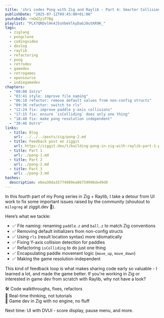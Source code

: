 ```yaml
---
title: 'shri codes Pong with Zig and Raylib - Part 4: Smarter Collisions & Cleaner Code'
publishDate: "2025-07-12T09:45:00+01:00"
youtubeId: rnOdZyiP7Bg
playlist: "PLX7QRDvlHn4J5uVbmVlkyDaGJ8utKR9K_"
tags:
  - ziglang
  - pongclone
  - codingvideo
  - devlog
  - raylib
  - refactoring
  - pong
  - retrodev
  - gamedev
  - retrogames
  - opensource
  - indiegamedev
chapters:
  - "00:00 Intro"
  - "03:41 style: improve file naming"
  - "06:10 refactor: remove default values from non-config structs"
  - "09:36 refactor: switch to rls"
  - "12:24 fix: improve paddle y-axis collisions"
  - "17:15 fix: ensure `isColliding` does only one thing"
  - "18:40 fix: make pong resolution independent"
  - "30:46 Outro"
links:
  - title: Blog
    url: ../../../posts/zig/pong-2.md
  - title: Feedback post on ziggit
    url: https://ziggit.dev/t/building-pong-in-zig-with-raylib-part-1-paddles-and-a-ball/10768/1
  - title: Part 1
    url: ./pong-1.md
  - title: Part 2
    url: ./pong-2.md
  - title: Part 3
    url: ./pong-3.md
hashes:
  description: e6ea30da35774089ea86759996de49d9
---
```


In this fourth part of my Pong series in Zig + Raylib, I take a detour from UI
work to fix some important issues raised by the community (shoutout to
`milogreg` at ziggit.dev 🙌).

Here’s what we tackle:

- ✅ File naming: renaming `paddle.z` and `ball.z` to match Zig conventions
- ✅ Removing default initializers from non-config structs
- ✅ Using `rls` (result location syntax) more idiomatically
- ✅ Fixing Y-axis collision detection for paddles
- ✅ Refactoring `isColliding` to do just one thing
- ✅ Encapsulating paddle movement logic (`move_up`, `move_down`)
- ✅ Making the game resolution-independent

This kind of feedback loop is what makes sharing code early so valuable - I
learned a lot, and made the game better. If you're working in Zig or interested
in game dev from scratch with Raylib, why not have a look?

🛠️ Code walkthroughs, fixes, refactors  
🧠 Real-time thinking, not tutorials  
👾 Game dev in Zig with no engine, no fluff

Next time: UI with DVUI - score display, pause menu, and more.
